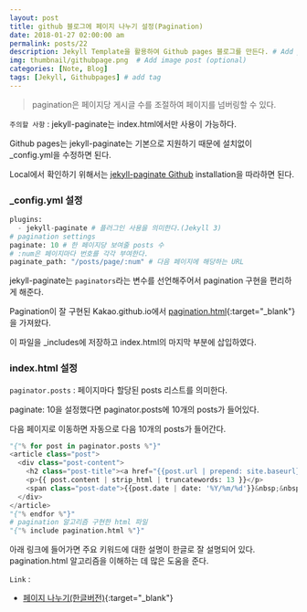 ```yaml
---
layout: post
title: github 블로그에 페이지 나누기 설정(Pagination)
date: 2018-01-27 02:00:00 am
permalink: posts/22
description: Jekyll Template을 활용하여 Github pages 블로그를 만든다. # Add post description (optional)
img: thumbnail/githubpage.png  # Add image post (optional)
categories: [Note, Blog]
tags: [Jekyll, Githubpages] # add tag
---
```


> pagination은 페이지당 게시글 수를 조절하여 페이지를 넘버링할 수 있다.

`주의할 사항` : jekyll-paginate는 index.html에서만 사용이 가능하다.

Github pages는 jekyll-paginate는 기본으로 지원하기 때문에 설치없이 _config.yml을 수정하면 된다.

Local에서 확인하기 위해서는 [jekyll-paginate Github](https://github.com/jekyll/jekyll-paginate) installation을 따라하면 된다.

### _config.yml 설정

``` python
plugins:
  - jekyll-paginate # 플러그인 사용을 의미한다.(Jekyll 3)
# pagination settings
paginate: 10 # 한 페이지당 보여줄 posts 수
# :num은 페이지마다 번호를 각각 부여한다.
paginate_path: "/posts/page/:num" # 다음 페이지에 해당하는 URL
```

jekyll-paginate는 `paginators`라는 변수를 선언해주어서 pagination 구현을 편리하게 해준다.

Pagination이 잘 구현된 Kakao.github.io에서 [pagination.html](https://github.com/kakao/kakao.github.io/blob/master/_includes/pagination.html){:target="_blank"}을 가져왔다.

이 파일을 _includes에 저장하고 index.html의 마지막 부분에 삽입하였다.

### index.html 설정

`paginator.posts` : 페이지마다 할당된 posts 리스트를 의미한다. 

paginate: 10을 설정했다면 paginator.posts에 10개의 posts가 들어있다. 

다음 페이지로 이동하면 자동으로 다음 10개의 posts가 들어간다.

``` python
"{"% for post in paginator.posts %"}"
<article class="post">
  <div class="post-content">
    <h2 class="post-title"><a href="{{post.url | prepend: site.baseurl}}">{{post.title}}</a></h2>
    <p>{{ post.content | strip_html | truncatewords: 13 }}</p>
    <span class="post-date">{{post.date | date: '%Y/%m/%d'}}&nbsp;&nbsp;&nbsp;</span>
  </div>
</article>
"{"% endfor %"}"
# pagination 알고리즘 구현한 html 파일
"{"% include pagination.html %"}"
```
아래 링크에 들어가면 주요 키워드에 대한 설명이 한글로 잘 설명되어 있다. pagination.html 알고리즘을 이해하는 데 많은 도움을 준다.

`Link` : 

* [페이지 나누기(한글버전)](https://jekyllrb-ko.github.io/docs/pagination/){:target="_blank"}
